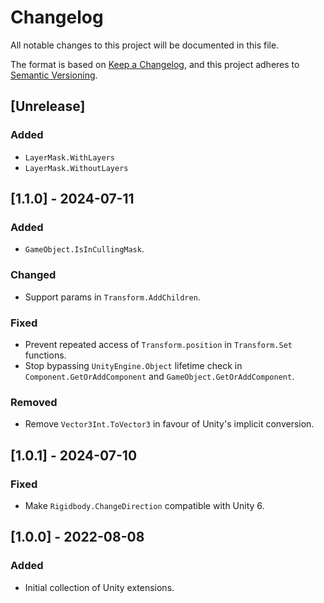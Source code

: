 # Changelog

All notable changes to this project will be documented in this file.

The format is based on [Keep a Changelog](https://keepachangelog.com/en/1.1.0/),
and this project adheres to [Semantic Versioning](https://semver.org/spec/v2.0.0.html).


## [Unrelease]

### Added

- `LayerMask.WithLayers`
- `LayerMask.WithoutLayers`

## [1.1.0] - 2024-07-11

### Added

- `GameObject.IsInCullingMask`.

### Changed

- Support params in `Transform.AddChildren`.

### Fixed

- Prevent repeated access of `Transform.position` in `Transform.Set` functions.
- Stop bypassing `UnityEngine.Object` lifetime check in
  `Component.GetOrAddComponent` and `GameObject.GetOrAddComponent`.

### Removed

- Remove `Vector3Int.ToVector3` in favour of Unity's implicit conversion.

## [1.0.1] - 2024-07-10

### Fixed

- Make `Rigidbody.ChangeDirection` compatible with Unity 6.

## [1.0.0] - 2022-08-08

### Added

- Initial collection of Unity extensions.
